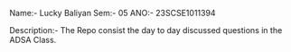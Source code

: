 Name:- Lucky Baliyan
Sem:- 05
ANO:- 23SCSE1011394

Description:- The Repo consist the day to day discussed questions in the ADSA Class.

